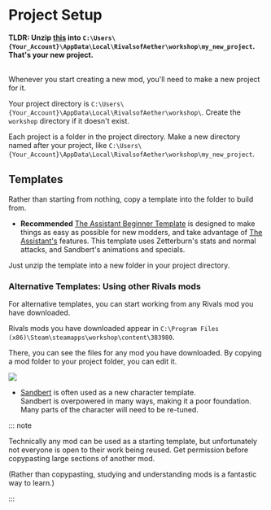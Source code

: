 # Project Setup

**TLDR:
Unzip [this](https://github.com/Rivals-Workshop-Community-Projects/rivals-character-template/archive/refs/heads/master.zip)
into `C:\Users\{Your_Account}\AppData\Local\RivalsofAether\workshop\my_new_project`. That's your new project.**

\
Whenever you start creating a new mod, you'll need to make a new project for it.

Your project directory is `C:\Users\{Your_Account}\AppData\Local\RivalsofAether\workshop\`. Create the `workshop`
directory if it doesn't exist.

Each project is a folder in the project directory. Make a new directory named after your project,
like `C:\Users\{Your_Account}\AppData\Local\RivalsofAether\workshop\my_new_project`.

## Templates

Rather than starting from nothing, copy a template into the folder to build from.

- **Recommended**
  [The Assistant Beginner Template](https://github.com/Rivals-Workshop-Community-Projects/rivals-character-template/archive/refs/heads/master.zip)
  is designed to make things as easy as possible for new modders, and take advantage of [The Assistant's](/assistant)
  features. This template uses Zetterburn's stats and normal attacks, and Sandbert's animations and specials.

Just unzip the template into a new folder in your project directory.

### Alternative Templates: Using other Rivals mods

For alternative templates, you can start working from any Rivals mod you have downloaded.

Rivals mods you have downloaded appear in `C:\Program Files (x86)\Steam\steamapps\workshop\content\383980`.

There, you can see the files for any mod you have downloaded. By copying a mod folder to your project folder, you can
edit it.

![](https://storage.ko-fi.com/cdn/useruploads/display/fdb41c93-e507-467e-86b3-04fd3af52d96_folders.png)

- [Sandbert](https://steamcommunity.com/workshop/filedetails/?id=1865940669) is often used as a new character
  template.  \
  Sandbert is overpowered in many ways, making it a poor foundation. Many parts of the character will need to be
  re-tuned.

::: note

Technically any mod can be used as a starting template, but unfortunately not everyone is open to their work being
reused. Get permission before copypasting large sections of another mod.

(Rather than copypasting, studying and understanding mods is a fantastic way to learn.)

:::
